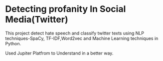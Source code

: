 # Detecting profanity In Social Media(Twitter)
This project detect hate speech and classify twitter texts using NLP techniques-SpaCy,
TF-IDF,Word2vec and Machine Learning techniques in Python.

Used Jupiter Platfrom to Understand in a better way. 
